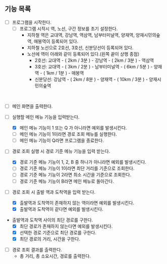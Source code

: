 ## 기능 목록
- [ ] 프로그램을 시작한다.
    - [ ] 프로그램 시작시 역, 노선, 구간 정보를 초기 설정한다.
        - 지하철 역은 교대역, 강남역, 역삼역, 남부터미널역, 양재역, 양재시민의숲역, 매봉역이 등록되어 있다.
        - 지하철 노선으로 2호선, 3호선, 신분당선이 등록되어 있다.
        - 노선에 역이 아래와 같이 등록되어 있다.(왼쪽 끝이 상행 종점)
            - 2호선: 교대역 - ( 2km / 3분 ) - 강남역 - ( 2km / 3분 ) - 역삼역
            - 3호선: 교대역 - ( 3km / 2분 ) - 남부터미널역 - ( 6km / 5분 ) - 양재역 - ( 1km / 1분 ) - 매봉역
            - 신분당선: 강남역 - ( 2km / 8분 ) - 양재역 - ( 10km / 3분 ) - 양재시민의숲역
<br>
          
- [ ] 메인 화면을 출력한다.
  <br>

- [ ] 실행할 메인 메뉴 기능을 입력받는다.
    - [x] 메인 메뉴 기능이 1 또는 Q 가 아니라면 예외를 발생시킨다.
    - [ ] 메인 메뉴 기능이 1이라면 경로 조회 메뉴를 실행한다.
    - [ ] 메인 메뉴 기능이 Q라면 프로그램을 종료한다.
      <br>

- [ ] 경로 조회 실행 시 경로 기준 메뉴 기능을 입력 받는다.
    - [x] 경로 기준 메뉴 기능이 1, 2, B 중 하나가 아니라면 예외를 발생시킨다.
    - [ ] 경로 기준 메뉴 기능이 1이라면 최단 거리를 기준으로 조회한다.
    - [ ] 경로 기준 메뉴 기능이 2라면 최소 시간을 기준으로 조회한다.
    - [ ] 경로 기준 메뉴 기능이 B라면 메인 메뉴로 돌아간다.
      <br>

- [ ] 경로 조회 시 출발 역과 도착역을 입력 받는다.
    - [x] 출발역과 도착역이 존재하지 않는 역이라면 예외를 발생시킨다.
    - [x] 출발역과 도착역이 같다면 예외를 발생시킨다.
      <br>

- 출발역과 도착역 사이의 최단 경로를 구한다.
    - [x] 최단 경로가 존재하지 않는다면 예외를 발생시킨다.
    - [x] 선택한 경로 기준으로 최단 경로를 구한다.
    - [x] 최단 경로의 거리, 시간을 구한다.
      <br>

- [ ] 경로 조회 결과를 출력한다.
    - 총 거리, 총 소요시간, 경로를 출력한다.
